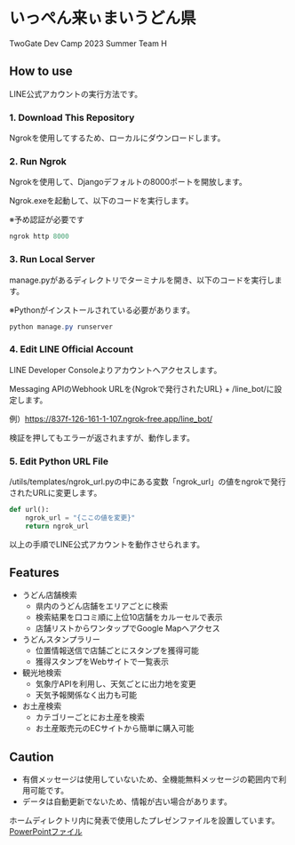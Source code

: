 # いっぺん来ぃまいうどん県
TwoGate Dev Camp 2023 Summer Team H

## How to use
LINE公式アカウントの実行方法です。

### 1. Download This Repository
Ngrokを使用してするため、ローカルにダウンロードします。

### 2. Run Ngrok
Ngrokを使用して、Djangoデフォルトの8000ポートを開放します。

Ngrok.exeを起動して、以下のコードを実行します。

※予め認証が必要です
```powershell
ngrok http 8000
```

### 3. Run Local Server
manage.pyがあるディレクトリでターミナルを開き、以下のコードを実行します。

※Pythonがインストールされている必要があります。
```powershell
python manage.py runserver
```

### 4. Edit LINE Official Account
LINE Developer Consoleよりアカウントへアクセスします。

Messaging APIのWebhook URLを{Ngrokで発行されたURL} + /line_bot/に設定します。

例）https://837f-126-161-1-107.ngrok-free.app/line_bot/

検証を押してもエラーが返されますが、動作します。

### 5. Edit Python URL File
/utils/templates/ngrok_url.pyの中にある変数「ngrok_url」の値をngrokで発行されたURLに変更します。
```python
def url():
    ngrok_url = "{ここの値を変更}"
    return ngrok_url
```

以上の手順でLINE公式アカウントを動作させられます。

## Features
 - うどん店舗検索
   - 県内のうどん店舗をエリアごとに検索
   - 検索結果を口コミ順に上位10店舗をカルーセルで表示
   - 店舗リストからワンタップでGoogle Mapへアクセス
 - うどんスタンプラリー
   - 位置情報送信で店舗ごとにスタンプを獲得可能
   - 獲得スタンプをWebサイトで一覧表示
 - 観光地検索
   - 気象庁APIを利用し、天気ごとに出力地を変更
   - 天気予報関係なく出力も可能
 - お土産検索
   - カテゴリーごとにお土産を検索
   - お土産販売元のECサイトから簡単に購入可能

## Caution
 - 有償メッセージは使用していないため、全機能無料メッセージの範囲内で利用可能です。
 - データは自動更新でないため、情報が古い場合があります。

ホームディレクトリ内に発表で使用したプレゼンファイルを設置しています。
[PowerPointファイル](https://github.com/TG-DevCamp-2023Summer-TeamH/Ippen-Kiimai-UDON-Ken/blob/main/TG-DevCamp.pptx)
